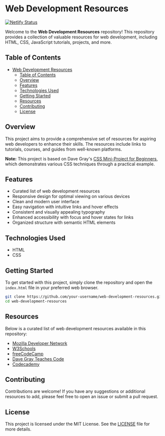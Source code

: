 # Web Development Resources

[![Netlify Status](https://api.netlify.com/api/v1/badges/88d0c4c6-062c-4dd6-bc3d-9358bdfc0cc2/deploy-status)](https://app.netlify.com/sites/web-dev-resources-hub/deploys)

Welcome to the **Web Development Resources** repository! This repository provides a collection of valuable resources for web development, including HTML, CSS, JavaScript tutorials, projects, and more.

## Table of Contents

- [Web Development Resources](#web-development-resources)
  - [Table of Contents](#table-of-contents)
  - [Overview](#overview)
  - [Features](#features)
  - [Technologies Used](#technologies-used)
  - [Getting Started](#getting-started)
  - [Resources](#resources)
  - [Contributing](#contributing)
  - [License](#license)

## Overview

This project aims to provide a comprehensive set of resources for aspiring web developers to enhance their skills. The resources include links to tutorials, courses, and guides from well-known platforms.

**Note:** This project is based on Dave Gray's [CSS Mini-Project for Beginners](https://www.youtube.com/watch?v=rwTs9NR3Du8), which demonstrates various CSS techniques through a practical example.

## Features

- Curated list of web development resources
- Responsive design for optimal viewing on various devices
- Clean and modern user interface
- Easy navigation with intuitive links and hover effects
- Consistent and visually appealing typography
- Enhanced accessibility with focus and hover states for links
- Organized structure with semantic HTML elements

## Technologies Used

- HTML
- CSS

## Getting Started

To get started with this project, simply clone the repository and open the `index.html` file in your preferred web browser.

```bash
git clone https://github.com/your-username/web-development-resources.git
cd web-development-resources
```

## Resources

Below is a curated list of web development resources available in this repository:

- [Mozilla Developer Network](https://developer.mozilla.org/)
- [W3Schools](https://www.w3schools.com/)
- [freeCodeCamp](https://www.freecodecamp.org/learn)
- [Dave Gray Teaches Code](https://courses.davegray.codes/)
- [Codecademy](https://www.codecademy.com/)

## Contributing

Contributions are welcome! If you have any suggestions or additional resources to add, please feel free to open an issue or submit a pull request.

## License

This project is licensed under the MIT License. See the [LICENSE](LICENSE) file for more details.
